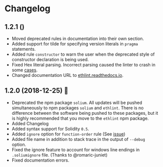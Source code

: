 # Changelog

## 1.2.1 ()
- Moved deprecated rules in documentation into their own section.
- Added support for tilde for specifying version literals in `pragma` statements.
- Added rule `constructor` to warn the user when the deprecated style of constructor declaration is being used.
- Fixed Hex literal parsing. Incorrect parsing caused the linter to crash in some [cases](https://github.com/duaraghav8/Ethlint/issues/232).
- Changed documentation URL to [ethlint.readthedocs.io](https://ethlint.readthedocs.io).

## 1.2.0 (2018-12-25) :santa:
- Deprecated the npm package `solium`. All updates will be pushed simultaneously to npm packages `solium` and `ethlint`. There is no difference between the software being pushed to these packages, but it is highly recommended that you move to the `ethlint` npm package.
- Added Changelog
- Added syntax support for Solidity `0.5`.
- Added `ignore` option for `function-order` rule (See [issue](https://github.com/duaraghav8/Ethlint/issues/235))
- Added file name in addition to stack trace in the output of `--debug` option.
- Fixed the ignore feature to account for windows line endings in `.soliumignore` file. (Thanks to @romaric-juniet)
- Fixed documentation errors.

